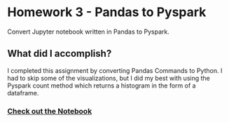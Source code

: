 # Homework 3 - Pandas to Pyspark
Convert Jupyter notebook written in Pandas to Pyspark.

## What did I accomplish?
I completed this assignment by converting Pandas Commands to Python.
I had to skip some of the visualizations, but I did my best with using
the Pyspark count method which returns a histogram in the form of a
dataframe.

### [Check out the Notebook](pyspark_Titanic.ipynb)